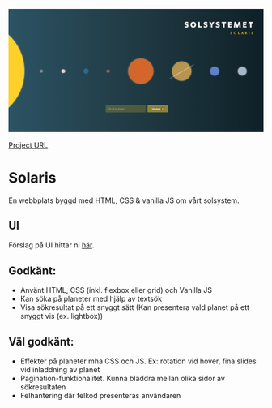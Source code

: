 ![poster](./solaris-screen.png)

[Project URL](https://solaris-system.netlify.app)

# Solaris

En webbplats byggd med HTML, CSS & vanilla JS om vårt solsystem.

## UI

Förslag på UI hittar ni [här](https://www.figma.com/file/Snw8n1gba7Mbk6TCLEAB1A/JS-%2F-Solaris?node-id=0%3A1).


## Godkänt:

- Använt HTML, CSS (inkl. flexbox eller grid) och Vanilla JS
- Kan söka på planeter med hjälp av textsök
- Visa sökresultat på ett snyggt sätt (Kan presentera vald planet på ett snyggt vis (ex. lightbox))

## Väl godkänt:

- Effekter på planeter mha CSS och JS. Ex: rotation vid hover, fina slides vid inladdning av planet
- Pagination-funktionalitet. Kunna bläddra mellan olika sidor av sökresultaten
- Felhantering där felkod presenteras användaren
